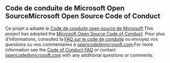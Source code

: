 ## <a name="microsoft-open-source-code-of-conduct"></a><span data-ttu-id="19b50-101">Code de conduite de Microsoft Open Source</span><span class="sxs-lookup"><span data-stu-id="19b50-101">Microsoft Open Source Code of Conduct</span></span>
<span data-ttu-id="19b50-102">Ce projet a adopté le [Code de conduite open source de Microsoft](https://opensource.microsoft.com/codeofconduct/).</span><span class="sxs-lookup"><span data-stu-id="19b50-102">This project has adopted the [Microsoft Open Source Code of Conduct](https://opensource.microsoft.com/codeofconduct/).</span></span>
<span data-ttu-id="19b50-103">Pour plus d’informations, consultez la [FAQ sur le code de conduite](https://opensource.microsoft.com/codeofconduct/faq/) ou envoyez vos questions ou vos commentaires à [opencode@microsoft.com](mailto:opencode@microsoft.com).</span><span class="sxs-lookup"><span data-stu-id="19b50-103">For more information see the [Code of Conduct FAQ](https://opensource.microsoft.com/codeofconduct/faq/) or contact [opencode@microsoft.com](mailto:opencode@microsoft.com) with any additional questions or comments.</span></span>